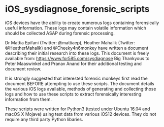 # iOS_sysdiagnose_forensic_scripts

iOS devices have the ability to create numerous logs containing forensically useful information.
These logs may contain volatile information which should be collected ASAP during forensic processing.

Dr Mattia Epifani (Twitter: @mattiaep), Heather Mahalik (Twitter: @HeatherMahalik) and @Cheeky4n6monkey have written a document describing their initial research into these logs. This document is freely available from: https://www.for585.com/sysdiagnose
Big Thankyous to Peter Maaswinkel and Pranav Anand for their additional testing and document review.

It is strongly suggested that interested forensic monkeys first read the document BEFORE attempting to use these scripts.
The document details the various iOS logs available, methods of generating and collecting those logs and how to use these scripts to extract forensically interesting information from them.

These scripts were written for Python3 (tested under Ubuntu 16.04 and macOS X Mojave) using test data from various iOS12 devices. They do not require any third party Python libaries.


